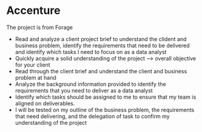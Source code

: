 # Accenture
The project is from Forage 

- Read and analyze a client project brief to understand the clident and business problem, identify the requirements that need to be delivered and identify which tasks I need to focus on as a data analyst
- Quickly acquire a solid understanding of the project —> overall objective for your client
- Read through the client brief and understand the client and business problem at hand
- Analyze the background information provided to identify the requirements that you need to deliver as a data analyst
- Identify which tasks should be assigned to me to ensure that my team is aligned on deliverables.
- I will be tested on my outline of the business problem, the requirements that need delivering, and the delegation of task to confirm my understanding of the project
